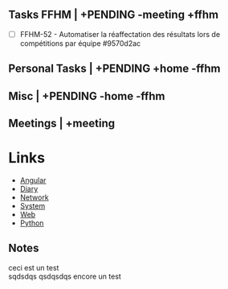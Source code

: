 ## Tasks FFHM | +PENDING -meeting +ffhm
* [ ] FFHM-52 - Automatiser la réaffectation des résultats lors de compétitions par équipe  #9570d2ac


## Personal Tasks | +PENDING +home -ffhm


## Misc | +PENDING -home -ffhm


## Meetings | +meeting


# Links

- [Angular](Angular/index.md)
- [Diary](diary/diary.md)
- [Network](Network/index.md)
- [System](System/index.md)
- [Web](Web/index.md)
- [Python](Python/index.md)


## Notes

ceci est un test  
sqdsdqs
qsdqsdqs
encore un test


